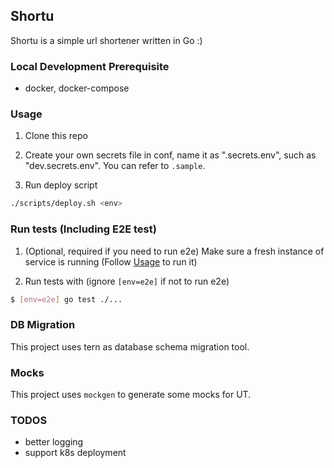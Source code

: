 ## Shortu

Shortu is a simple url shortener written in Go :)

### Local Development Prerequisite

- docker, docker-compose

### Usage

1. Clone this repo

2. Create your own secrets file in conf, name it as "<env>.secrets.env", such as "dev.secrets.env". You can refer to `.sample`.

3. Run deploy script
```bash
./scripts/deploy.sh <env>
```

### Run tests (Including E2E test)

1. (Optional, required if you need to run e2e) Make sure a fresh instance of service is running (Follow [Usage](#usage) to run it)

2. Run tests with (ignore `[env=e2e]` if not to run e2e)

```bash
$ [env=e2e] go test ./...
```

### DB Migration

This project uses tern as database schema migration tool.


### Mocks

This project uses `mockgen` to generate some mocks for UT.

### TODOS

- better logging
- support k8s deployment
